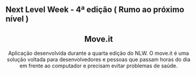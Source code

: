 ## Next Level Week - 4ª edição ( Rumo ao próximo nível )

<h2 align="center">Move.it</h2>

<p align="center" text-align="justify">
  Aplicação desenvolvida durante a quarta edição do NLW.
  O move.it é uma solução voltada para desenvolvedores e
  pessoas que passam horas do dia em frente ao computador
  e precisam evitar problemas de saúde.
</p>

